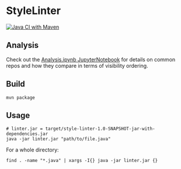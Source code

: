 # StyleLinter

[![Java CI with Maven](https://github.com/LogstonGradSchool/JhuJavaStyleLinter/actions/workflows/ci.yml/badge.svg)](https://github.com/LogstonGradSchool/JhuJavaStyleLinter/actions/workflows/ci.yml)

## Analysis

Check out the [Analysis.ipynb
JupyterNotebook](https://github.com/LogstonGradSchool/JhuJavaStyleLinter/blob/main/examples/Analysis.ipynb)
for details on common repos and how they compare in terms of visibility ordering.

## Build

```
mvn package
```

## Usage

```
# linter.jar = target/style-linter-1.0-SNAPSHOT-jar-with-dependencies.jar
java -jar linter.jar "path/to/file.java"
```

For a whole directory:

```
find . -name "*.java" | xargs -I{} java -jar linter.jar {}
```
